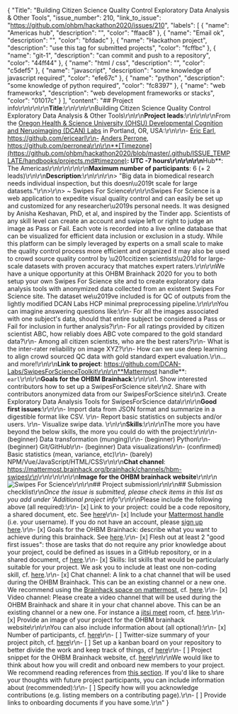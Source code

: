 {
  "Title": "Building Citizen Science Quality Control Exploratory Data Analysis & Other Tools",
  "issue_number": 210,
  "link_to_issue": "https://github.com/ohbm/hackathon2020/issues/210",
  "labels": [
    {
      "name": "Americas hub",
      "description": "",
      "color": "ffaac8"
    },
    {
      "name": "Email ok",
      "description": "",
      "color": "bfdadc"
    },
    {
      "name": "Hackathon project",
      "description": "use this tag for submitted projects",
      "color": "fcffbc"
    },
    {
      "name": "git-1",
      "description": "can commit and push to a repository",
      "color": "44ff44"
    },
    {
      "name": "html / css",
      "description": "",
      "color": "c5def5"
    },
    {
      "name": "javascript",
      "description": "some knowledge of javascript required",
      "color": "efe67c"
    },
    {
      "name": "python",
      "description": "some knowledge of python required",
      "color": "fc8397"
    },
    {
      "name": "web frameworks",
      "description": "web development frameworks or stacks",
      "color": "01017c"
    }
  ],
  "content": "## Project info\r\n<!-- *Please fill this in first and then submit the issue* -->\r\n\r\n**Title**:\r\n<!--Name of your awesome project. Please also update the title of the issue to be the title of your project-->\r\n\r\nBuilding Citizen Science Quality Control Exploratory Data Analysis & Other Tools\r\n\r\n**Project leads**:\r\n<!--Your name and GitHub login, possibly more than 1 lead-->\r\n\r\nFrom the [Oregon Health & Science University (OHSU) Developmental Cognition and Neruoimaging (DCAN) Labs](https://www.ohsu.edu/dcan) in Portland, OR, USA:\r\n\r\n- [Eric Earl](https://ericearl.github.io/), https://github.com/ericearl\r\n- [Anders Perrone](https://www.ohsu.edu/school-of-medicine/developmental-cognition-and-neuroimaging-lab/research-assistants), https://github.com/perronea\r\n\r\n**[Timezone](https://github.com/ohbm/hackathon2020/blob/master/.github/ISSUE_TEMPLATE/handbooks/projects.md#timezone)**: UTC -7 hours\r\n<!--UTC offset of your timezone (cf. https://www.timeanddate.com/time/map/ for example).-->\r\n\r\n**Hub**: The Americas\r\n<!--Asia and Pacific / Europe, Middle East and Africa / The Americas based on location of project lead. Possibly more than 1 hub.-->\r\n\r\n\r\n**Maximum number of participants**: 6 (+ 2 leads)\r\n\r\n**Description**:\r\n<!--Describe the main idea and context of your project in a few sentences.-->\r\n\r\n> \"Big data in biomedical research needs individual inspection, but this doesn\u2019t scale for large datasets.\"\r\n>\r\n> ~ Swipes For Science\r\n\r\nSwipes For Science is a web application to expedite visual quality control and can easily be set up and customized for any researcher\u2019s personal needs. It was designed by Anisha Keshavan, PhD, et al, and inspired by the Tinder app. Scientists of any skill level can create an account and swipe left or right to judge an image as Pass or Fail. Each vote is recorded into a live online database that can be visualized for efficient data inclusion or exclusion in a study. While this platform can be simply leveraged by experts on a small scale to make the quality control process more efficient and organized it may also be used to crowd source quality control by \u201ccitizen scientists\u201d for large-scale datasets with proven accuracy that matches expert raters.\r\n\r\nWe have a unique opportunity at this OHBM Brainhack 2020 for you to both setup your own Swipes For Science site and to create exploratory data analysis tools with anonymized data collected from an existent Swipes For Science site. The dataset we\u2019ve included is for QC of outputs from the lightly modified DCAN Labs HCP minimal preprocessing pipeline.\r\n\r\nYou can imagine answering questions like:\r\n- For all the images associated with one subject's data, should that entire subject be considered a Pass or Fail for inclusion in further analysis?\r\n- For all ratings provided by citizen scientist ABC, how reliably does ABC vote compared to the gold standard data?\r\n- Among all citizen scientists, who are the best raters?\r\n- What is the inter-rater reliability on image XYZ?\r\n- How can we use deep learning to align crowd sourced QC data with gold standard expert evaluation.\r\n... and more!\r\n\r\n**Link to project**: https://github.com/DCAN-Labs/SwipesForScienceToolkit\r\n\r\n**Mattermost handle**: `earl`\r\n\r\n**Goals for the OHBM Brainhack**:\r\n\r\n1. Show interested contributors how to set up a SwipesForScience site\r\n2. Share with contributors anonymized data from our SwipesForScience site\r\n3. Create Exploratory Data Analysis Tools for SwipesForScience data\r\n\r\n**Good first issues**:\r\n\r\n- Import data from JSON format and summarize in a digestible format like CSV.  \r\n- Report basic statistics on subjects and/or users.  \r\n- Visualize swipe data.  \r\n\r\n**Skills**:\r\n\r\nThe more you have beyond the below skills, the more you could do with the project:\r\n\r\n- (beginner) Data transformation (munging)\r\n- (beginner) Python\r\n- (beginner) Git/GitHub\r\n- (beginner) Data visualizations\r\n- (confirmed) Basic statistics (mean, variance, etc)\r\n- (barely) NPM/Vue/JavaScript/HTML/CSS\r\n\r\n**Chat channel**: https://mattermost.brainhack.org/brainhack/channels/hbm-swipes\r\n<!-- If you are creating a channel on the [brainhack mattermost](https://mattermost.brainhack.org/) try to create a\r\n**public** channel with one of the following template names:\r\n\r\n- hbmhack-NAME_OF_YOUR_PROJECT\r\n- hbm-NAME_OF_YOUR_PROJECT\r\n\r\nThese would be the corresponding URLs that you can paste here.\r\n\r\nhttps://mattermost.brainhack.org/brainhack/channels/hbmhack-NAME_OF_YOUR_PROJECT\r\nhttps://mattermost.brainhack.org/brainhack/channels/hbm-NAME_OF_YOUR_PROJECT\r\n-->\r\n\r\n<!--\r\n**Video channel**:\r\n\r\nWe are trying to be super careful about \"zoom bombing\" possibility.\r\nSo we want to avoid having links to video chats in \"public space\".\r\nWe suggest that you create a Jitsi or Zoom room and mention it in your text channel as \"pinned\" message or in the channel header.\r\n\r\n-->\r\n\r\n**Image for the OHBM brainhack website**\r\n\r\n![Swipes For Science](images/SwipesForScience.png)\r\n\r\n## Project submission\r\n\r\n## Submission checklist\r\n*Once the issue is submitted, please check items in this list as you add under 'Additional project info'*\r\n\r\nPlease include the following above (all required):\r\n-   [x] Link to your project: could be a code repository, a shared document, etc. See [here](https://github.com/ohbm/hackathon2020/blob/master/.github/ISSUE_TEMPLATE/handbooks/projects.md#link-to-project)\r\n-   [x] Include your [Mattermost handle](https://mattermost.brainhack.org/) (i.e. your username). If you do not have an account, please [sign up here](https://mattermost.brainhack.org/signup_email).\r\n-   [x] Goals for the OHBM Brainhack: describe what you want to achieve during this brainhack. See [here](https://github.com/ohbm/hackathon2020/blob/master/.github/ISSUE_TEMPLATE/handbooks/projects.md#goals).\r\n-   [x] Flesh out at least 2 \"good first issues\": those are tasks that do not require any prior knowledge about your project, could be defined as issues in a GitHub repository, or in a shared document, cf [here](https://github.com/ohbm/hackathon2020/blob/master/.github/ISSUE_TEMPLATE/handbooks/projects.md#onboarding-2-good-first-issues).\r\n-   [x] Skills: list skills that would be particularly suitable for your project. We ask you to include at least one non-coding skill, cf. [here](https://github.com/ohbm/hackathon2020/blob/master/.github/ISSUE_TEMPLATE/handbooks/projects.md#onboarding-skills).\r\n-   [x] Chat channel: A link to a chat channel that will be used during the OHBM Brainhack. This can be an existing channel or a new one. We recommend using the [Brainhack space on mattermost](https://mattermost.brainhack.org/), cf. [here](https://github.com/ohbm/hackathon2020/blob/master/.github/ISSUE_TEMPLATE/handbooks/projects.md#chat).\r\n-   [x] Video channel: Please create a video channel that will be used during the OHBM Brainhack and share it in your chat channel above. This can be an existing channel or a new one. For instance a [jitsi meet](https://meet.jit.si/) room, cf. [here](https://github.com/ohbm/hackathon2020/blob/master/.github/ISSUE_TEMPLATE/handbooks/projects.md#video-calls).\r\n-   [x] Provide an image of your project for the OHBM brainhack website\r\n\r\nYou can also include information about (all optional):\r\n-   [x] Number of participants, cf. [here](https://github.com/ohbm/hackathon2020/blob/master/.github/ISSUE_TEMPLATE/handbooks/projects.md#participant-capacity)\r\n-   [ ] Twitter-size summary of your project pitch, cf. [here](https://github.com/ohbm/hackathon2020/blob/master/.github/ISSUE_TEMPLATE/handbooks/projects.md#twitter-size-summary-of-your-project-pitch)\r\n-   [ ] Set up a kanban board on your repository to better divide the work and keep track of things, cf [here](https://github.com/ohbm/hackathon2020/blob/master/.github/ISSUE_TEMPLATE/handbooks/projects.md#set-up-a-kanban-board)\r\n-   [ ] Project snippet for the OHBM Brainhack website, cf. [here](https://github.com/ohbm/hackathon2020/blob/master/.github/ISSUE_TEMPLATE/handbooks/projects.md#project-snippet-for-the-ohbm-brainhack-website)\r\n\r\nWe would like to think about how you will credit and onboard new members to your project. We recommend reading references from [this section](https://github.com/ohbm/hackathon2020/blob/master/.github/ISSUE_TEMPLATE/handbooks/projects.md#credit-and-onboarding). If you'd like to share your thoughts with future project participants, you can include information about (recommended):\r\n-   [ ] Specify how will you acknowledge contributions (e.g. listing members on a contributing page).\r\n-   [ ] Provide links to onboarding documents if you have some.\r\n"
}